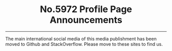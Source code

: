 # <center>No.5972 Profile Page Announcements</center>

<hr>

The main international social media of this media publishment has been moved to Github and StackOverflow. Please move to these sites to find us.

<!--
**No5972/No5972** is a ✨ _special_ ✨ repository because its `README.md` (this file) appears on your GitHub profile.

Here are some ideas to get you started:

- 🔭 I’m currently working on ...
- 🌱 I’m currently learning ...
- 👯 I’m looking to collaborate on ...
- 🤔 I’m looking for help with ...
- 💬 Ask me about ...
- 📫 How to reach me: ...
- 😄 Pronouns: ...
- ⚡ Fun fact: ...
-->
